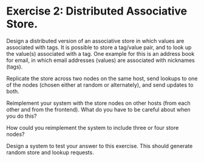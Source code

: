 # Exercise 2: Distributed Associative Store.

Design a distributed version of an associative store in which values are associated with tags. It is possible to store a tag/value pair, and to look up the value(s) associated with a tag. One example for this is an address book for email, in which email addresses (values) are associated with nicknames (tags).

Replicate the store across two nodes on the same host, send lookups to one of the nodes (chosen either at random or alternately), and send updates to both.

Reimplement your system with the store nodes on other hosts (from each other and from the frontend). What do you have to be careful about when you do this?

How could you reimplement the system to include three or four store nodes?

Design a system to test your answer to this exercise. This should generate random store and lookup requests.